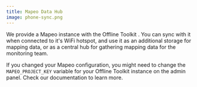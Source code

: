 ```yaml
---
title: Mapeo Data Hub
image: phone-sync.png
---
```


We provide a Mapeo instance with the Offline Toolkit . You can sync with it when connected to it's WiFi hotspot, and use it as an additional storage for mapping data, or as a central hub for gathering mapping data for the monitoring team.

If you changed your Mapeo configuration, you might need to change the `MAPEO_PROJECT_KEY` variable for your Offline Toolkit instance on the <app-button :inline="true" localurl=":8079/#/configuration">admin panel</app-button>. Check our documentation to learn more.

<app-button :color="true" localurl=":8086/all/docs.earthdefenderstoolkit.com/device-usage/bundled-applications/mapeo-data-hub/syncing-with-hub" text="Read documentation"></app-button>
